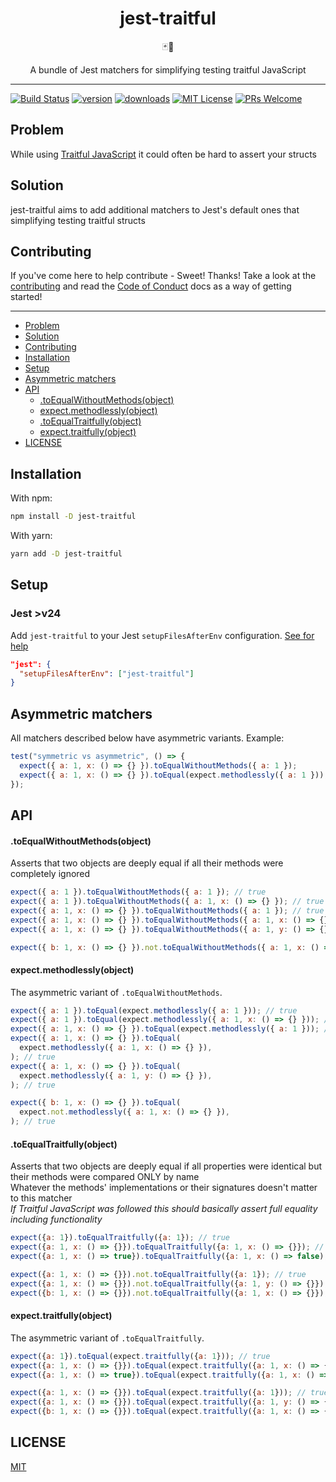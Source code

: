 <div align="center">
  <h1>jest-traitful</h1>

🃏🐯

A bundle of Jest matchers for simplifying testing traitful JavaScript

</div>

<hr />

[![Build Status](https://dev.azure.com/mathspy257/jest-traitful/_apis/build/status/Mathspy.jest-traitful?branchName=master)](https://dev.azure.com/mathspy257/jest-traitful/_build/latest?definitionId=1&branchName=master)
[![version](https://img.shields.io/npm/v/jest-traitful.svg?style=flat-square)](https://www.npmjs.com/package/jest-traitful)
[![downloads](https://img.shields.io/npm/dm/jest-traitful.svg?style=flat-square)](http://npm-stat.com/charts.html?package=jest-traitful&from=2017-09-14)
[![MIT License](https://img.shields.io/npm/l/jest-traitful.svg?style=flat-square)](https://github.com/mathspy/jest-traitful/blob/master/LICENSE)
[![PRs Welcome](https://img.shields.io/badge/PRs-welcome-brightgreen.svg?style=flat-square)](http://makeapullrequest.com)

## Problem

While using [Traitful JavaScript](https://mathspy.me/blog/traitful-javascript) it could often be hard to assert your structs

## Solution

jest-traitful aims to add additional matchers to Jest's default ones that simplifying testing traitful structs

## Contributing

If you've come here to help contribute - Sweet! Thanks! Take a look at the [contributing](/CONTRIBUTING.md) and read the [Code of Conduct](/CODE_OF_CONDUCT.md) docs as a way of getting started!

---

- [Problem](#problem)
- [Solution](#solution)
- [Contributing](#contributing)
- [Installation](#installation)
- [Setup](#setup)
- [Asymmetric matchers](#asymmetric-matchers)
- [API](#api)
  - [.toEqualWithoutMethods(object)](#toequalwithoutmethodsobject)
  - [expect.methodlessly(object)](#expectmethodlesslyobject)
  - [.toEqualTraitfully(object)](#toequaltraitfullyobject)
  - [expect.traitfully(object)](#expecttraitfullyobject)
- [LICENSE](#license)

## Installation

With npm:

```sh
npm install -D jest-traitful
```

With yarn:

```sh
yarn add -D jest-traitful
```

## Setup

### Jest >v24

Add `jest-traitful` to your Jest `setupFilesAfterEnv` configuration. [See for help](https://jestjs.io/docs/en/configuration.html#setupfilesafterenv-array)

```json
"jest": {
  "setupFilesAfterEnv": ["jest-traitful"]
}
```

## Asymmetric matchers

All matchers described below have asymmetric variants. Example:

```js
test("symmetric vs asymmetric", () => {
  expect({ a: 1, x: () => {} }).toEqualWithoutMethods({ a: 1 });
  expect({ a: 1, x: () => {} }).toEqual(expect.methodlessly({ a: 1 }));
});
```

## API

#### .toEqualWithoutMethods(object)

Asserts that two objects are deeply equal if all their methods were completely ignored

```js
expect({ a: 1 }).toEqualWithoutMethods({ a: 1 }); // true
expect({ a: 1 }).toEqualWithoutMethods({ a: 1, x: () => {} }); // true
expect({ a: 1, x: () => {} }).toEqualWithoutMethods({ a: 1 }); // true
expect({ a: 1, x: () => {} }).toEqualWithoutMethods({ a: 1, x: () => {} }); // true
expect({ a: 1, x: () => {} }).toEqualWithoutMethods({ a: 1, y: () => {} }); // true

expect({ b: 1, x: () => {} }).not.toEqualWithoutMethods({ a: 1, x: () => {} }); // true
```

#### expect.methodlessly(object)

The asymmetric variant of `.toEqualWithoutMethods`.

```js
expect({ a: 1 }).toEqual(expect.methodlessly({ a: 1 })); // true
expect({ a: 1 }).toEqual(expect.methodlessly({ a: 1, x: () => {} })); // true
expect({ a: 1, x: () => {} }).toEqual(expect.methodlessly({ a: 1 })); // true
expect({ a: 1, x: () => {} }).toEqual(
  expect.methodlessly({ a: 1, x: () => {} }),
); // true
expect({ a: 1, x: () => {} }).toEqual(
  expect.methodlessly({ a: 1, y: () => {} }),
); // true

expect({ b: 1, x: () => {} }).toEqual(
  expect.not.methodlessly({ a: 1, x: () => {} }),
); // true
```

#### .toEqualTraitfully(object)

Asserts that two objects are deeply equal if all properties were identical but their methods were compared ONLY by name\
Whatever the methods' implementations or their signatures doesn't matter to this matcher\
_If Traitful JavaScript was followed this should basically assert full equality including functionality_

```js
expect({a: 1}).toEqualTraitfully({a: 1}); // true
expect({a: 1, x: () => {}}).toEqualTraitfully({a: 1, x: () => {}}); // true
expect({a: 1, x: () => true}).toEqualTraitfully({a: 1, x: () => false); // true

expect({a: 1, x: () => {}}).not.toEqualTraitfully({a: 1}); // true
expect({a: 1, x: () => {}}).not.toEqualTraitfully({a: 1, y: () => {}}); // true
expect({b: 1, x: () => {}}).not.toEqualTraitfully({a: 1, x: () => {}}); // true
```

#### expect.traitfully(object)

The asymmetric variant of `.toEqualTraitfully`.

```js
expect({a: 1}).toEqual(expect.traitfully({a: 1})); // true
expect({a: 1, x: () => {}}).toEqual(expect.traitfully({a: 1, x: () => {}})); // true
expect({a: 1, x: () => true}).toEqual(expect.traitfully({a: 1, x: () => false)); // true

expect({a: 1, x: () => {}}).toEqual(expect.traitfully({a: 1})); // true
expect({a: 1, x: () => {}}).toEqual(expect.traitfully({a: 1, y: () => {}})); // true
expect({b: 1, x: () => {}}).toEqual(expect.traitfully({a: 1, x: () => {}})); // true
```

## LICENSE

[MIT](/LICENSE)
